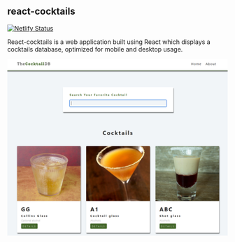 ## react-cocktails

[![Netlify Status](https://api.netlify.com/api/v1/badges/daf896ae-8ff0-4d5f-a79c-d06e8d8c6ede/deploy-status)](https://app.netlify.com/sites/react-cocktails-application/deploys)

React-cocktails is a web application built using React which displays a cocktails database, optimized for mobile and desktop usage.

![Desktop Preview](https://github.com/Hrodberht/react-cocktails/blob/main/desktop-preview.png)
